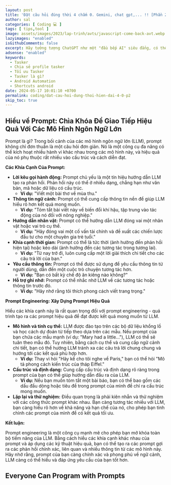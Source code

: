 ```yaml
---
layout: post
title: 'Đặt câu hỏi đúng thời 4 chấm 0. Gemini, chat gpt,... !! [Phần 2] Thấu hiểu "Prompt" - Chìa khóa mở ra sức mạnh AI!'
author: sal
categories: [ Coding 💻 ]
tags: [ tips,tool ]
image: assets/images/2023/lap-trinh/avts/javascript-come-back-avt.webp
lazyimages: "enabled"
isGithubComments: false
excerpt: Hãy tưởng tượng ChatGPT như một "đầu bếp AI" siêu đẳng, có thể giúp bạn hiện thực hóa mọi ý tưởng ẩm thực, dù là phức tạp nhất!
adsense: "enabled"
keywords:
  - Tasker
  - Chia sẻ profile tasker
  - Tối ưu Tasker
  - Tasker là gì?
  - Android Automation
  - Shortcuts android
date: 2024-05-17 10:01:10 +0700
permalink: coding/dat-cau-hoi-dung-thoi-hien-dai-4-0-p2
skip_toc: true
---
```


## **Hiểu về Prompt: Chìa Khóa Để Giao Tiếp Hiệu Quả Với Các Mô Hình Ngôn Ngữ Lớn**

Prompt là gì? Trong bối cảnh của các mô hình ngôn ngữ lớn (LLM), prompt không chỉ đơn thuần là một câu hỏi đơn giản. Nó là một công cụ đa năng có thể kích hoạt nhiều hành vi khác nhau trong các mô hình này, và hiệu quả của nó phụ thuộc rất nhiều vào cấu trúc và cách diễn đạt.

**Các Khía Cạnh Của Prompt:**

*   **Lời kêu gọi hành động:** Prompt chủ yếu là một tín hiệu hướng dẫn LLM tạo ra phản hồi. Phản hồi này có thể ở nhiều dạng, chẳng hạn như văn bản, mã hoặc dữ liệu có cấu trúc.
    *   **Ví dụ:** "Viết một bài thơ về mùa thu."
*   **Thông tin ngữ cảnh:** Prompt có thể cung cấp thông tin nền để giúp LLM hiểu rõ hơn kết quả mong muốn.
    *   **Ví dụ:** "Tóm tắt bài viết này về biến đổi khí hậu, tập trung vào tác động của nó đối với nông nghiệp."
*   **Hướng dẫn nhân vật:** Prompt có thể hướng dẫn LLM đóng vai một nhân vật hoặc vai trò cụ thể.
    *   **Ví dụ:** "Hãy đóng vai một cố vấn tài chính và đề xuất các chiến lược đầu tư cho một chuyên gia trẻ tuổi."
*   **Khía cạnh thời gian:** Prompt có thể là tức thời (ảnh hưởng đến phản hồi hiện tại) hoặc kéo dài (ảnh hưởng đến các tương tác trong tương lai).
    *   **Ví dụ:** "Từ nay trở đi, luôn cung cấp một lời giải thích chi tiết cho các câu trả lời của bạn."
*   **Yêu cầu thông tin:** Prompt có thể được sử dụng để yêu cầu thông tin từ người dùng, dẫn đến một cuộc trò chuyện tương tác hơn.
    *   **Ví dụ:** "Bạn có bất kỳ chế độ ăn kiêng nào không?"
*   **Hỗ trợ ghi nhớ:** Prompt có thể nhắc nhở LLM về các tương tác hoặc thông tin trước đó.
    *   **Ví dụ:** "Hãy nhớ rằng tôi thích phong cách viết trang trọng."

**Prompt Engineering: Xây Dựng Prompt Hiệu Quả**

Hiểu các khía cạnh này là rất quan trọng đối với prompt engineering - quá trình tạo ra các prompt hiệu quả để đạt được kết quả mong muốn từ LLM.

*   **Mô hình và tính cụ thể:** LLM được đào tạo trên các bộ dữ liệu khổng lồ và học cách dự đoán từ tiếp theo dựa trên các mẫu. Nếu prompt của bạn chứa các mẫu mạnh (ví dụ: "Mary had a little..."), LLM có thể sẽ tuân theo mẫu đó. Tuy nhiên, bằng cách cụ thể và cung cấp ngữ cảnh chi tiết, bạn có thể hướng LLM tránh xa các câu trả lời chung chung và hướng tới các kết quả phù hợp hơn.
    *   **Ví dụ:** Thay vì hỏi "Hãy kể cho tôi nghe về Paris," bạn có thể hỏi "Mô tả phong cách kiến trúc của tháp Eiffel."
*   **Cấu trúc và định dạng:** Cung cấp cấu trúc và định dạng rõ ràng trong prompt của bạn có thể giúp hướng dẫn đầu ra của LLM.
    *   **Ví dụ:** Nếu bạn muốn tóm tắt một bài báo, bạn có thể bao gồm các dấu đầu dòng hoặc tiêu đề trong prompt của mình để chỉ ra cấu trúc mong muốn.
*   **Lặp lại và thử nghiệm:** Điều quan trọng là phải kiên nhẫn và thử nghiệm với các công thức prompt khác nhau. Bạn càng tương tác nhiều với LLM, bạn càng hiểu rõ hơn về khả năng và hạn chế của nó, cho phép bạn tinh chỉnh các prompt của mình để có kết quả tối ưu.

**Kết luận:**

Prompt engineering là một công cụ mạnh mẽ cho phép bạn mở khóa toàn bộ tiềm năng của LLM. Bằng cách hiểu các khía cạnh khác nhau của prompt và áp dụng các kỹ thuật hiệu quả, bạn có thể tạo ra các prompt gợi ra các phản hồi chính xác, liên quan và nhiều thông tin từ các mô hình này. Hãy nhớ rằng, prompt của bạn càng chính xác và phong phú về ngữ cảnh, LLM càng có thể hiểu và đáp ứng yêu cầu của bạn tốt hơn.

## Everyone Can Program with Prompts
